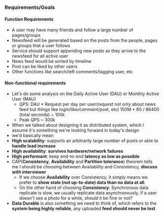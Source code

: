 ### Requirements/Goals
#### Function Requirements
- A user may have many friends and follow a large number of pages/groups
- Newsfeed will be generated based on the posts from the people, pages or groups that a user follows
- Service should support appending new posts as they arrive to the newsfeed for all active user
- News feed would be sorted by timeline
- Post can be liked by other users
- Other functions like search/left comments/tagging user, etc
#### Non-functional requirements
- Let's do some analysis on the Daily Active User (DAU) or Monthly Active User (MAU)
	- QPS: DAU * Request per day per user(request not only about news feed but things like login/like/comment/post, etc) 150M * 60 / 86400 (total seconds) ~ 100k
	- Peak QPS ~ 300k
- When we talked about designing it as distributed system, which I assume it's something we're looking forward in today's design
- we'd basically mean
- **High scalability**: supports an arbitrarily large number of posts or able to **handle load increase**
- **High availability**: **survives hardware/network failures**
- **High performant**: keep end-to-end **latency as low as possible**
 - CAP(**Consistency**, **Availability** and **Partition tolerance**) theorem tells me I should be choosing between Availability and Consistency, **discuss with interviewer**
	- If we choose **Availability** over Consistency, it simply means we prefer to **show stale (not up-to-date) data than no data at all**.
	- On the other hand of choosing **Consistency**: Synchronous data replicate is slow, we usually replicate data asynchronously, if a user doesn't see a photo for a while, should it be fine or not?
- **Data Durable** is also something we need to think of, which refers to the **system being highly reliable**, any uploaded **feed should never be lost**
<!--stackedit_data:
eyJoaXN0b3J5IjpbLTEwMjk2NzM2OTksLTIwNDU5NTE2NzcsLT
kwNjMzODU0MCwtMzc4NTE2NjA4XX0=
-->